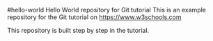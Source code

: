 #hello-world
Hello World repository for Git tutorial
This is an example repository for the Git tutorial on
https://www.w3schools.com

This repository is built step by step in the tutorial.